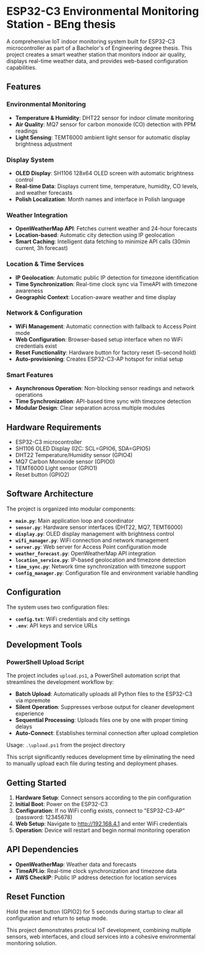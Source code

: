 # ESP32-C3 Environmental Monitoring Station - BEng thesis

A comprehensive IoT indoor monitoring system built for ESP32-C3 microcontroller as part of a Bachelor's of Engineering degree thesis. This project creates a smart weather station that monitors indoor air quality, displays real-time weather data, and provides web-based configuration capabilities.

## Features

### Environmental Monitoring

- **Temperature & Humidity**: DHT22 sensor for indoor climate monitoring
- **Air Quality**: MQ7 sensor for carbon monoxide (CO) detection with PPM readings
- **Light Sensing**: TEMT6000 ambient light sensor for automatic display brightness adjustment

### Display System

- **OLED Display**: SH1106 128x64 OLED screen with automatic brightness control
- **Real-time Data**: Displays current time, temperature, humidity, CO levels, and weather forecasts
- **Polish Localization**: Month names and interface in Polish language

### Weather Integration

- **OpenWeatherMap API**: Fetches current weather and 24-hour forecasts
- **Location-based**: Automatic city detection using IP geolocation
- **Smart Caching**: Intelligent data fetching to minimize API calls (30min current, 3h forecast)

### Location & Time Services

- **IP Geolocation**: Automatic public IP detection for timezone identification
- **Time Synchronization**: Real-time clock sync via TimeAPI with timezone awareness
- **Geographic Context**: Location-aware weather and time display

### Network & Configuration

- **WiFi Management**: Automatic connection with fallback to Access Point mode
- **Web Configuration**: Browser-based setup interface when no WiFi credentials exist
- **Reset Functionality**: Hardware button for factory reset (5-second hold)
- **Auto-provisioning**: Creates ESP32-C3-AP hotspot for initial setup

### Smart Features

- **Asynchronous Operation**: Non-blocking sensor readings and network operations
- **Time Synchronization**: API-based time sync with timezone detection
- **Modular Design**: Clear separation across multiple modules

## Hardware Requirements

- ESP32-C3 microcontroller
- SH1106 OLED Display (I2C: SCL=GPIO6, SDA=GPIO5)
- DHT22 Temperature/Humidity sensor (GPIO4)
- MQ7 Carbon Monoxide sensor (GPIO0)
- TEMT6000 Light sensor (GPIO1)
- Reset button (GPIO2)

## Software Architecture

The project is organized into modular components:

- **`main.py`**: Main application loop and coordinator
- **`sensor.py`**: Hardware sensor interfaces (DHT22, MQ7, TEMT6000)
- **`display.py`**: OLED display management with brightness control
- **`wifi_manager.py`**: WiFi connection and network management
- **`server.py`**: Web server for Access Point configuration mode
- **`weather_forecast.py`**: OpenWeatherMap API integration
- **`location_service.py`**: IP-based geolocation and timezone detection
- **`time_sync.py`**: Network time synchronization with timezone support
- **`config_manager.py`**: Configuration file and environment variable handling

## Configuration

The system uses two configuration files:

- **`config.txt`**: WiFi credentials and city settings
- **`.env`**: API keys and service URLs

## Development Tools

### PowerShell Upload Script

The project includes `upload.ps1`, a PowerShell automation script that streamlines the development workflow by:

- **Batch Upload**: Automatically uploads all Python files to the ESP32-C3 via mpremote
- **Silent Operation**: Suppresses verbose output for cleaner development experience
- **Sequential Processing**: Uploads files one by one with proper timing delays
- **Auto-Connect**: Establishes terminal connection after upload completion

Usage: `.\upload.ps1` from the project directory

This script significantly reduces development time by eliminating the need to manually upload each file during testing and deployment phases.

## Getting Started

1. **Hardware Setup**: Connect sensors according to the pin configuration
2. **Initial Boot**: Power on the ESP32-C3
3. **Configuration**: If no WiFi config exists, connect to "ESP32-C3-AP" (password: 12345678)
4. **Web Setup**: Navigate to http://192.168.4.1 and enter WiFi credentials
5. **Operation**: Device will restart and begin normal monitoring operation

## API Dependencies

- **OpenWeatherMap**: Weather data and forecasts
- **TimeAPI.io**: Real-time clock synchronization and timezone data
- **AWS CheckIP**: Public IP address detection for location services

## Reset Function

Hold the reset button (GPIO2) for 5 seconds during startup to clear all configuration and return to setup mode.

This project demonstrates practical IoT development, combining multiple sensors, web interfaces, and cloud services into a cohesive environmental monitoring solution.
